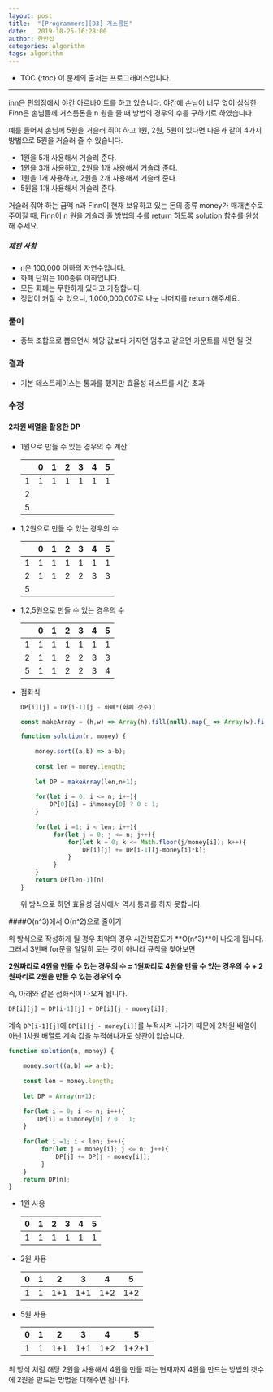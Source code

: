 ```yaml
---
layout: post
title:  "[Programmers][D3] 거스름돈"
date:   2019-10-25-16:28:00
author: 한만섭
categories: algorithm
tags: algorithm 
---
```




* TOC
{:toc}
이 문제의 출처는 프로그래머스입니다. 

***



inn은 편의점에서 야간 아르바이트를 하고 있습니다. 야간에 손님이 너무 없어 심심한 Finn은 손님들께 거스름돈을 n 원을 줄 때 방법의 경우의 수를 구하기로 하였습니다.

예를 들어서 손님께 5원을 거슬러 줘야 하고 1원, 2원, 5원이 있다면 다음과 같이 4가지 방법으로 5원을 거슬러 줄 수 있습니다.

- 1원을 5개 사용해서 거슬러 준다.
- 1원을 3개 사용하고, 2원을 1개 사용해서 거슬러 준다.
- 1원을 1개 사용하고, 2원을 2개 사용해서 거슬러 준다.
- 5원을 1개 사용해서 거슬러 준다.

거슬러 줘야 하는 금액 n과 Finn이 현재 보유하고 있는 돈의 종류 money가 매개변수로 주어질 때, Finn이 n 원을 거슬러 줄 방법의 수를 return 하도록 solution 함수를 완성해 주세요.

##### 제한 사항

- n은 100,000 이하의 자연수입니다.
- 화폐 단위는 100종류 이하입니다.
- 모든 화폐는 무한하게 있다고 가정합니다.
- 정답이 커질 수 있으니, 1,000,000,007로 나눈 나머지를 return 해주세요.



### 풀이 

- 중복 조합으로 뽑으면서 해당 값보다 커지면 멈추고 같으면 카운트를 세면 될 것 

### 결과 

- 기본 테스트케이스는 통과를 했지만 효율성 테스트를 시간 초과 



### 수정 



#### 2차원 배열을 활용한 DP

- 1원으로 만들 수 있는 경우의 수  계산 

  |      | 0    | 1    | 2    | 3    | 4    | 5    |
  | ---- | ---- | ---- | ---- | ---- | ---- | ---- |
  | 1    | 1    | 1    | 1    | 1    | 1    | 1    |
  | 2    |      |      |      |      |      |      |
  | 5    |      |      |      |      |      |      |

- 1,2원으로 만들 수 있는 경우의 수 

  |      | 0    | 1    | 2    | 3    | 4    | 5    |
  | ---- | ---- | ---- | ---- | ---- | ---- | ---- |
  | 1    | 1    | 1    | 1    | 1    | 1    | 1    |
  | 2    | 1    | 1    | 2    | 2    | 3    | 3    |
  | 5    |      |      |      |      |      |      |

- 1,2,5원으로 만들 수 있는 경우의 수 

  |      | 0    | 1    | 2    | 3    | 4    | 5    |
  | ---- | ---- | ---- | ---- | ---- | ---- | ---- |
  | 1    | 1    | 1    | 1    | 1    | 1    | 1    |
  | 2    | 1    | 1    | 2    | 2    | 3    | 3    |
  | 5    | 1    | 1    | 2    | 2    | 3    | 4    |

- 점화식 

  ```js
  DP[i][j] = DP[i-1][j - 화폐*(화폐 갯수)]
  ```

  ```js
  const makeArray = (h,w) => Array(h).fill(null).map(_ => Array(w).fill(0));
  
  function solution(n, money) {
     
      money.sort((a,b) => a-b);
      
      const len = money.length;    
      
      let DP = makeArray(len,n+1);
      
      for(let i = 0; i <= n; i++){
          DP[0][i] = i%money[0] ? 0 : 1; 
      }
      
      for(let i =1; i < len; i++){
           for(let j = 0; j <= n; j++){
               for(let k = 0; k <= Math.floor(j/money[i]); k++){
                   DP[i][j] += DP[i-1][j-money[i]*k];
               }
           }
      }
      return DP[len-1][n];
  }
  ```

  위 방식으로 하면 효율성 검사에서 역시 통과를 하지 못합니다. 



####O(n^3)에서 O(n^2)으로 줄이기 

위 방식으로 작성하게 될 경우 최악의 경우 시간복잡도가 **O(n^3)**이 나오게 됩니다. 그래서 3번째 for문을 일일히 도는 것이 아니라 규칙을 찾아보면 

**2원짜리로 4원을 만들 수 있는 경우의 수 =  1원짜리로 4원을 만들 수 있는 경우의 수 + 2원짜리로 2원을 만들 수 있는 경우의 수**

즉, 아래와 같은 점화식이 나오게 됩니다. 

```js
DP[i][j] = DP[i-1][j] + DP[i][j - money[i]];
```

계속 `DP[i-1][j]`에 `DP[i][j - money[i]]`를 누적시켜 나가기 때문에 2차원 배열이 아닌 1차원 배열로 계속 값을 누적해나가도 상관이 없습니다.  

```js
function solution(n, money) {
   
    money.sort((a,b) => a-b);
    
    const len = money.length;    
    
    let DP = Array(n+1);
    
    for(let i = 0; i <= n; i++){
        DP[i] = i%money[0] ? 0 : 1; 
    }
    
    for(let i =1; i < len; i++){
         for(let j = money[i]; j <= n; j++){
             DP[j] += DP[j - money[i]];
         }
    }
    return DP[n];
}
```



- 1원 사용 

  | 0    | 1    | 2    | 3    | 4    | 5    |
  | ---- | ---- | ---- | ---- | ---- | ---- |
  | 1    | 1    | 1    | 1    | 1    | 1    |

- 2원 사용

  | 0    | 1    | 2    | 3    | 4    | 5    |
  | ---- | ---- | ---- | ---- | ---- | ---- |
  | 1    | 1    | 1+1  | 1+1  | 1+2  | 1+2  |

- 5원 사용 

  | 0    | 1    | 2    | 3    | 4    | 5     |
  | ---- | ---- | ---- | ---- | ---- | ----- |
  | 1    | 1    | 1+1  | 1+1  | 1+2  | 1+2+1 |

위 방식 처럼 해당 2원을 사용해서 4원을 만들 때는 현재까지 4원을 만드는 방법의 갯수에 2원을 만드는 방법을 더해주면 됩니다.  

